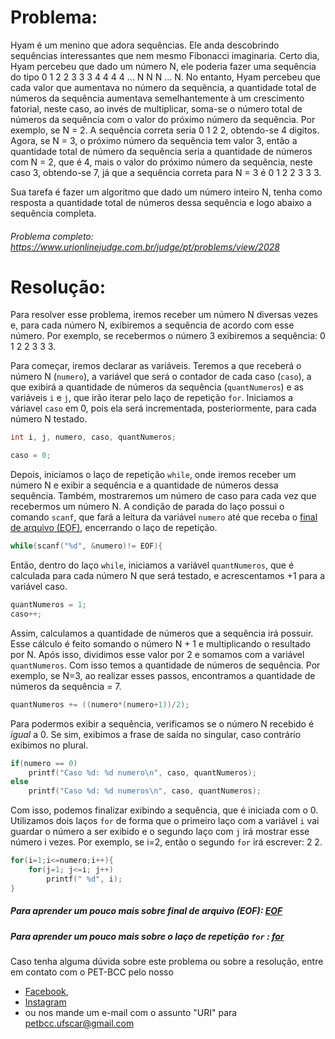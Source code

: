 # Problema:

Hyam é um menino que adora sequências. Ele anda descobrindo sequências interessantes que nem mesmo Fibonacci imaginaria. Certo dia, Hyam percebeu que dado um número N, ele poderia fazer uma sequência do tipo 0 1 2 2 3 3 3 4 4 4 4 ... N N N ... N. No entanto, Hyam percebeu que cada valor que aumentava no número da sequência, a quantidade total de números da sequência aumentava semelhantemente à um crescimento fatorial, neste caso, ao invés de multiplicar, soma-se o número total de números da sequência com o valor do próximo número da sequência. Por exemplo, se N = 2. A sequência correta seria 0 1 2 2, obtendo-se 4 digitos. Agora, se N = 3, o próximo número da sequência tem valor 3, então a quantidade total de número da sequência seria a quantidade de números com N = 2, que é 4, mais o valor do próximo número da sequência, neste caso 3, obtendo-se 7, já que a sequência correta para N = 3 é 0 1 2 2 3 3 3.

Sua tarefa é fazer um algoritmo que dado um número inteiro N, tenha como resposta a quantidade total de números dessa sequência e logo abaixo a sequência completa.

###### Problema completo: https://www.urionlinejudge.com.br/judge/pt/problems/view/2028

# Resolução:

Para resolver esse problema, iremos receber um número N diversas vezes e, para cada número N, exibiremos a sequência de acordo com esse número. Por exemplo, se recebermos o número 3 exibiremos a sequência: 0 1 2 2 3 3 3.

Para começar, iremos declarar as variáveis. Teremos a que receberá o número N (`numero`), a variável que será o contador de cada caso (`caso`), a que exibirá a quantidade de números da sequência (`quantNumeros`) e as variáveis `i` e `j`, que irão iterar pelo laço de repetição `for`. Iniciamos a váriavel `caso` em 0, pois ela será incrementada, posteriormente, para cada número N testado.
```c
int i, j, numero, caso, quantNumeros;

caso = 0;
``` 

Depois, iniciamos o laço de repetição `while`, onde iremos receber um número N e exibir a sequência e a quantidade de números dessa sequência. Também, mostraremos um número de caso para cada vez que recebermos um número N. A condição de parada do laço possui o comando `scanf`, que fará a leitura da variável `numero` até que receba o [final de arquivo (EOF)](https://pt.wikipedia.org/wiki/EOF), encerrando o laço de repetição.
```c
while(scanf("%d", &numero)!= EOF){
``` 

Então, dentro do laço `while`, iniciamos a variável `quantNumeros`, que é calculada para cada número N que será testado, e acrescentamos +1 para a variável caso. 
```c
quantNumeros = 1;
caso++;
```

Assim, calculamos a quantidade de números que a sequência irá possuir. 
Esse cálculo é feito somando o número N + 1 e multiplicando o resultado por N. Após isso, dividimos esse valor por 2 e
somamos com a variável `quantNumeros`. Com isso temos a quantidade de números de sequência. Por exemplo, se N=3, ao realizar esses passos, encontramos a quantidade de números da sequência = 7.    

```c
quantNumeros += ((numero*(numero+1))/2);
``` 

Para podermos exibir a sequência, verificamos se o número N recebido é *igual* a 0. Se sim, exibimos a frase de saída no singular, caso contrário exibimos no plural.
```c
if(numero == 0)
	printf("Caso %d: %d numero\n", caso, quantNumeros);
else
	printf("Caso %d: %d numeros\n", caso, quantNumeros);
```

Com isso, podemos finalizar exibindo a sequência, que é iniciada com o 0. Utilizamos dois laços `for` de forma que o primeiro laço com a variável `i` vai guardar o número a ser exibido e o segundo laço com `j` irá mostrar esse número i vezes.
Por exemplo, se i=2, então o segundo `for` irá escrever: 2 2.
```c
for(i=1;i<=numero;i++){
	for(j=1; j<=i; j++)
		printf(" %d", i);
}
```

##### Para aprender um pouco mais sobre final de arquivo (EOF): [EOF](https://pt.wikipedia.org/wiki/EOF)

##### Para aprender um pouco mais sobre o laço de repetição `for` : [for](http://linguagemc.com.br/a-estrutura-de-repeticao-for-em-c/)

Caso tenha alguma dúvida sobre este problema ou sobre a resolução, entre em contato com o PET-BCC pelo nosso
* [Facebook](https://www.facebook.com/petbcc/),
* [Instagram](https://www.instagram.com/petbcc.ufscar/)
* ou nos mande um e-mail com o assunto "URI" para  petbcc.ufscar@gmail.com
